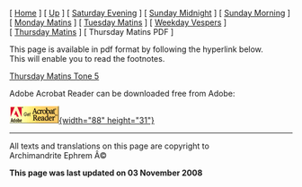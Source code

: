 \[ [Home](index.md) \] \[ [Up](tone5.md) \]
\[ [Saturday Evening](sat5ec.md) \] \[ [Sunday Midnight](sun5nc.md) \]
\[ [Sunday Morning](sun5mc.md) \]
\[ [Monday Matins](monday_matins4.md) \]
\[ [Tuesday Matins](tuesday_matins4.md) \]
\[ [Weekday Vespers](weekday_vespers4.md) \]
\[ [Thursday Matins](thursday_matins5.md) \] \[ Thursday Matins PDF \]

This page is available in pdf format by following the hyperlink below.\
This will enable you to read the footnotes.

[Thursday Matins Tone 5](Thur05m%20WWW.pdf)

Adobe Acrobat Reader can be downloaded free from Adobe:

[![](getacro.gif){width="88" height="31"}](http://www.adobe.com)

------------------------------------------------------------------------

All texts and translations on this page are copyright to\
Archimandrite Ephrem Â©

**This page was last updated on 03 November 2008**
